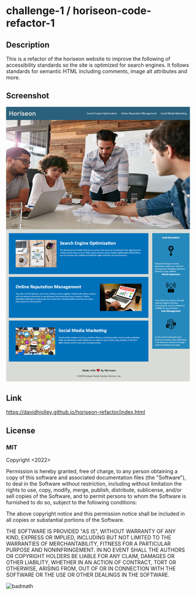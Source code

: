 # challenge-1 / horiseon-code-refactor-1

## Description

This is a refactor of the horiseon website to improve the following of accessibility standards so the site is optimized for search engines. It follows standards for semantic HTML including comments, image alt attributes and more.

## Screenshot

![screenshot of webpage](assets/images/screenshot.png)

## Link

https://davidhjolley.github.io/horiseon-refactor/index.html

## License

### MIT 

Copyright <2022> <David H Jolley>

Permission is hereby granted, free of charge, to any person obtaining a copy of this software and associated documentation files (the "Software"), to deal in the Software without restriction, including without limitation the rights to use, copy, modify, merge, publish, distribute, sublicense, and/or sell copies of the Software, and to permit persons to whom the Software is furnished to do so, subject to the following conditions:

The above copyright notice and this permission notice shall be included in all copies or substantial portions of the Software.

THE SOFTWARE IS PROVIDED "AS IS", WITHOUT WARRANTY OF ANY KIND, EXPRESS OR IMPLIED, INCLUDING BUT NOT LIMITED TO THE WARRANTIES OF MERCHANTABILITY, FITNESS FOR A PARTICULAR PURPOSE AND NONINFRINGEMENT. IN NO EVENT SHALL THE AUTHORS OR COPYRIGHT HOLDERS BE LIABLE FOR ANY CLAIM, DAMAGES OR OTHER LIABILITY, WHETHER IN AN ACTION OF CONTRACT, TORT OR OTHERWISE, ARISING FROM, OUT OF OR IN CONNECTION WITH THE SOFTWARE OR THE USE OR OTHER DEALINGS IN THE SOFTWARE.

![badmath](https://opensource.org/files/OSIApproved_1.png) 